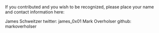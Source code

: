 If you contributed and you wish to be recognized, please place your name and contact information here:

James Schweitzer             twitter: james_0x01
Mark Overholser              github: markoverholser
